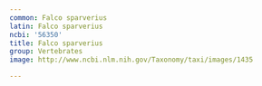 ```yaml
---
common: Falco sparverius
latin: Falco sparverius
ncbi: '56350'
title: Falco sparverius
group: Vertebrates
image: http://www.ncbi.nlm.nih.gov/Taxonomy/taxi/images/1435

---
```

